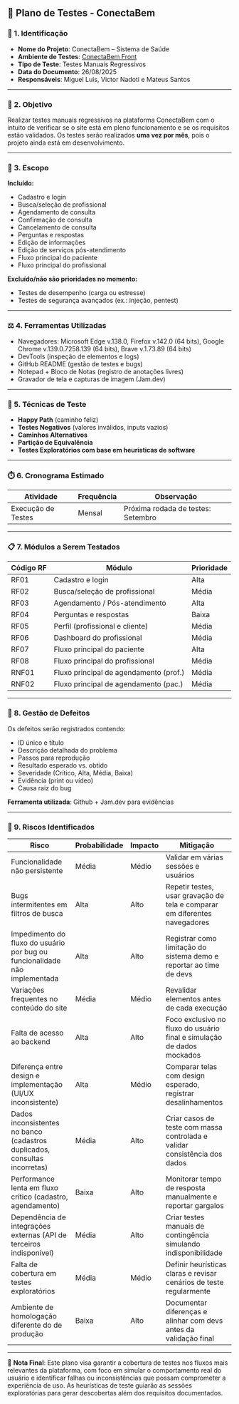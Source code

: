 ## 🧪 Plano de Testes - ConectaBem

### 📌 1. Identificação

* **Nome do Projeto**: ConectaBem – Sistema de Saúde
* **Ambiente de Testes**: [ConectaBem Front](https://conecta-bem-front.vercel.app/)
* **Tipo de Teste**: Testes Manuais Regressivos
* **Data do Documento**: 26/08/2025
* **Responsáveis**: Miguel Luis, Victor Nadoti e Mateus Santos

---

### 🎯 2. Objetivo

Realizar testes manuais regressivos na plataforma ConectaBem com o intuito de verificar se o site está em pleno funcionamento e se os requisitos estão validados.
Os testes serão realizados **uma vez por mês**, pois o projeto ainda está em desenvolvimento.

---

### 🧩 3. Escopo

**Incluído:**

* Cadastro e login
* Busca/seleção de profissional
* Agendamento de consulta
* Confirmação de consulta
* Cancelamento de consulta
* Perguntas e respostas
* Edição de informações
* Edição de serviços pós-atendimento
* Fluxo principal do paciente
* Fluxo principal do profissional

**Excluído/não são prioridades no momento:**

* Testes de desempenho (carga ou estresse)
* Testes de segurança avançados (ex.: injeção, pentest)

---

### ⚖️ 4. Ferramentas Utilizadas

* Navegadores: Microsoft Edge v.138.0, Firefox v.142.0 (64 bits), Google Chrome v.139.0.7258.139 (64 bits), Brave v.1.73.89 (64 bits)
* DevTools (inspeção de elementos e logs)
* GitHub README (gestão de testes e bugs)
* Notepad + Bloco de Notas (registro de anotações livres)
* Gravador de tela e capturas de imagem (Jam.dev)

---

### 🧪 5. Técnicas de Teste

* **Happy Path** (caminho feliz)
* **Testes Negativos** (valores inválidos, inputs vazios)
* **Caminhos Alternativos**
* **Partição de Equivalência**
* **Testes Exploratórios com base em heurísticas de software**

---

### ⏱️ 6. Cronograma Estimado

| Atividade          | Frequência | Observação                         |
| ------------------ | ---------- | ---------------------------------- |
| Execução de Testes | Mensal     | Próxima rodada de testes: Setembro |

---

### 📋 7. Módulos a Serem Testados

| Código RF | Módulo                                 | Prioridade |
| --------- | -------------------------------------- | ---------- |
| RF01      | Cadastro e login                       | Alta       |
| RF02      | Busca/seleção de profissional          | Média      |
| RF03      | Agendamento / Pós-atendimento          | Alta       |
| RF04      | Perguntas e respostas                  | Baixa      |
| RF05      | Perfil (profissional e cliente)        | Média      |
| RF06      | Dashboard do profissional              | Média      |
| RF07      | Fluxo principal do paciente            | Alta       |
| RF08      | Fluxo principal do profissional        | Média      |
| RNF01     | Fluxo principal de agendamento (prof.) | Média      |
| RNF02     | Fluxo principal de agendamento (pac.)  | Média      |

---

### 🐞 8. Gestão de Defeitos

Os defeitos serão registrados contendo:

* ID único e título
* Descrição detalhada do problema
* Passos para reprodução
* Resultado esperado vs. obtido
* Severidade (Crítico, Alta, Média, Baixa)
* Evidência (print ou vídeo)
* Causa raiz do bug

**Ferramenta utilizada**: Github  + Jam.dev para evidências

---

### 📌 9. Riscos Identificados

| Risco                                                                      | Probabilidade | Impacto | Mitigação                                                                  |
| -------------------------------------------------------------------------- | ------------- | ------- | -------------------------------------------------------------------------- |
| Funcionalidade não persistente                                             | Média         | Médio   | Validar em várias sessões e usuários                                       |
| Bugs intermitentes em filtros de busca                                     | Alta          | Alto    | Repetir testes, usar gravação de tela e comparar em diferentes navegadores |
| Impedimento do fluxo do usuário por bug ou funcionalidade não implementada | Alta          | Alto    | Registrar como limitação do sistema demo e reportar ao time de devs        |
| Variações frequentes no conteúdo do site                                   | Média         | Médio   | Revalidar elementos antes de cada execução                                 |
| Falta de acesso ao backend                                                 | Alta          | Alto    | Foco exclusivo no fluxo do usuário final e simulação de dados mockados     |
| Diferença entre design e implementação (UI/UX inconsistente)               | Alta          | Médio   | Comparar telas com design esperado, registrar desalinhamentos              |
| Dados inconsistentes no banco (cadastros duplicados, consultas incorretas) | Média         | Alto    | Criar casos de teste com massa controlada e validar consistência dos dados |
| Performance lenta em fluxo crítico (cadastro, agendamento)                 | Baixa         | Alto    | Monitorar tempo de resposta manualmente e reportar gargalos                |
| Dependência de integrações externas (API de terceiros indisponível)        | Média         | Alto    | Criar testes manuais de contingência simulando indisponibilidade           |
| Falta de cobertura em testes exploratórios                                 | Média         | Médio   | Definir heurísticas claras e revisar cenários de teste regularmente        |
| Ambiente de homologação diferente do de produção                           | Baixa         | Alto    | Documentar diferenças e alinhar com devs antes da validação final          |
---

🎯 **Nota Final**:
Este plano visa garantir a cobertura de testes nos fluxos mais relevantes da plataforma, com foco em simular o comportamento real do usuário e identificar falhas ou inconsistências que possam comprometer a experiência de uso.
As heurísticas de teste guiarão as sessões exploratórias para gerar descobertas além dos requisitos documentados.
